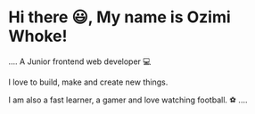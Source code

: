 # Hi there 😃, My name is Ozimi Whoke!
....
A Junior frontend web developer 💻

I love to build, make and create new things.

I am also a fast learner, a gamer and love watching football. ⚽
....


